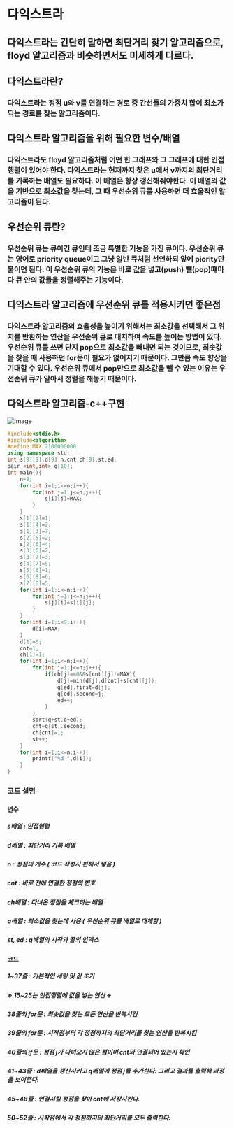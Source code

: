# 다익스트라
## 다익스트라는 간단히 말하면 최단거리 찾기 알고리즘으로, floyd 알고리즘과 비슷하면서도 미세하게 다르다. 
## 다익스트라란?
### 다익스트라는 정점 u와 v를 연결하는 경로 중 간선들의 가중치 합이 최소가 되는 경로를 찾는 알고리즘이다.
## 다익스트라 알고리즘을 위해 필요한 변수/배열
### 다익스트라도 floyd 알고리즘처럼 어떤 한 그래프와 그 그래프에 대한 인접행렬이 있어야 한다. 다익스트라는 현재까지 찾은 u에서 v까지의 최단거리를 기록하는 배열도 필요하다. 이 배열은 항상 갱신해줘야한다. 이 배열의 값을 기반으로 최소값을 찾는데, 그 때 우선순위 큐를 사용하면 더 효울적인 알고리즘이 된다.
## 우선순위 큐란?
### 우선순위 큐는 큐이긴 큐인데 조금 특별한 기능을 가진 큐이다. 우선순위 큐는 영어로 priority queue이고 그냥 일반 큐처럼 선언하되 앞에 piority만 붙이면 된다. 이 우선순위 큐의 기능은 바로 값을 넣고(push) 뺄(pop)떄마다 큐 안의 값들을 정렬해주는 기능이다.
## 다익스트라 알고리즘에 우선순위 큐를 적용시키면 좋은점
### 다익스트라 알고리즘의 효율성을 높이기 위해서는 최소값을 선택해서 그 위치를 반환하는 연산을 우선순위 큐로 대치하여 속도를 높이는 방법이 있다. 우선순위 큐를 쓰면 단지 pop으로 최소값을 빼내면 되는 것이므로, 최솟값을 찾을 때 사용하던 for문이 필요가 없어지기 때문이다. 그만큼 속도 향상을 기대할 수 있다. 우선순위 큐에서 pop만으로 최소값을 뺄 수 있는 이유는 우선순위 큐가 알아서 정렬을 해놓기 때문이다.
## 다익스트라 알고리즘-c++구현
![image](https://user-images.githubusercontent.com/72057688/103623848-072f2000-4f7c-11eb-9454-ec4b92d765cc.png)
```c++
#include<stdio.h>
#include<algorithm>
#define MAX 2100000000
using namespace std;
int s[9][9],d[9],n,cnt,ch[9],st,ed;
pair <int,int> q[10];
int main(){
	n=8;
	for(int i=1;i<=n;i++){
		for(int j=1;j<=n;j++){
			s[i][j]=MAX;
		}
	}
	s[1][2]=1;
	s[1][4]=2;
	s[1][3]=7;
	s[2][5]=2;
	s[2][6]=4;
	s[3][6]=2;
	s[3][7]=3;
	s[4][7]=5;
	s[5][6]=1;
	s[6][8]=6;
	s[7][8]=5; 
	for(int i=1;i<=n;i++){
		for(int j=1;j<=n;j++){
			s[j][i]=s[i][j];
		}
	}
	for(int i=1;i<9;i++){
		d[i]=MAX;
	}
	d[1]=0;
	cnt=1;
	ch[1]=1; 
	for(int i=1;i<=n;i++){  
		for(int j=1;j<=n;j++){
			if(ch[j]==0&&s[cnt][j]!=MAX){
				d[j]=min(d[j],d[cnt]+s[cnt][j]);
				q[ed].first=d[j];
				q[ed].second=j;
				ed++;
			}
		}
		sort(q+st,q+ed);
		cnt=q[st].second;
		ch[cnt]=1;
		st++;
	}
	for(int i=1;i<=n;i++){
		printf("%d ",d[i]);
	}
}
```
### 코드 설명
#### 변수
##### s배열 : 인접행렬
##### d배열 : 최단거리 기록 배열
##### n : 정점의 개수 ( 코드 작성시 편해서 넣음 )
##### cnt : 바로 전에 연결한 정점의 번호
##### ch배열 : 다녀온 정점을 체크하는 배열
##### q배열 : 최소값을 찾는데 사용 ( 우선순위 큐를 배열로 대체함 )
##### st, ed : q배열의 시작과 끝의 인덱스
#### 코드
##### 1~37줄 : 기본적인 세팅 및 값 초기
##### ※ 15~25는 인접행렬에 값을 넣는 연산 ※
##### 38줄의 for문 : 최솟값을 찾는 모든 연산을 반복시킴
##### 39줄의 for문 : 시작점부터 각 정점까지의 최단거리를 찾는 연산을 반복시킴
##### 40줄의 if문 : 정점 j가 다녀오지 않은 점이며 cnt와 연결되어 있는지 확인
##### 41~43줄 : d배열을 갱신시키고 q배열에 정점 j를 추가한다. 그리고 결과를 출력해 과정을 보여준다.
##### 45~48줄 : 연결시킬 정점을 찾아 cnt에 저장시킨다.
##### 50~52줄 : 시작점에서 각 정점까지의 최단거리를 모두 출력한다.
